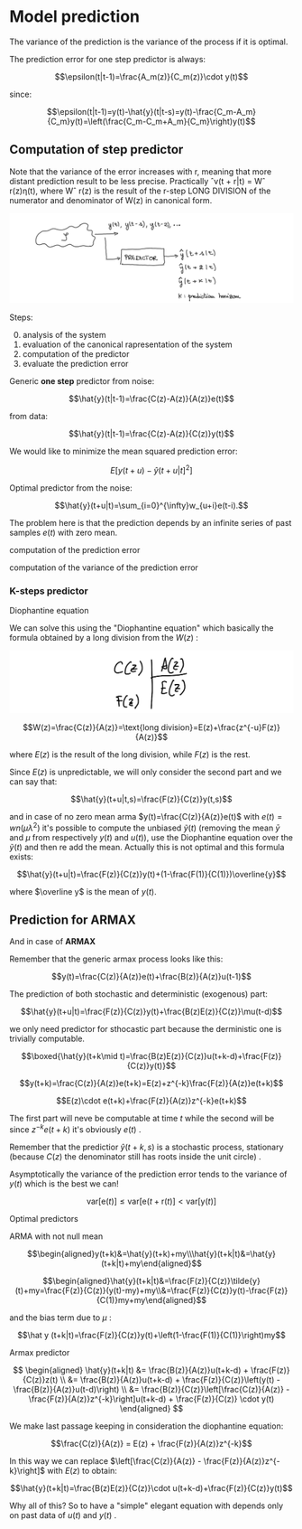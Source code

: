 
# Model prediction 

The variance of the prediction is the variance of the process if it is optimal.



The prediction error for one step predictor is always:

$$\epsilon(t|t-1)=\frac{A_m(z)}{C_m(z)}\cdot y(t)$$

since:

$$\epsilon(t|t-1)=y(t)-\hat{y}(t|t-s)=y(t)-\frac{C_m-A_m}{C_m}y(t)=\left(\frac{C_m-C_m+A_m}{C_m}\right)y(t)$$


## Computation of step predictor


Note that the variance of the error increases with r, meaning that more distant prediction result to be less precise. Practically ˆv(t + r|t) = Wˆ r(z)η(t), where Wˆ r(z) is the result of the r-step LONG DIVISION of the numerator and denominator of W(z) in canonical form.

![](images/Pasted%20image%2020240320184427.png)

Steps:

0) analysis of the system
1) evaluation of the canonical rapresentation of the system 
2) computation of the predictor 
3) evaluate the prediction error

Generic **one step** predictor from noise: 

$$\hat{y}(t|t-1)=\frac{C(z)-A(z)}{A(z)}e(t)$$

from data: 

$$\hat{y}(t|t-1)=\frac{C(z)-A(z)}{C(z)}y(t)$$

We would like to minimize the mean squared prediction error:

$$E[y(t+u)-\hat{y}(t+u|t]^{2}]$$

Optimal predictor from the noise:

$$\hat{y}(t+u|t)=\sum_{i=0}^{\infty}w_{u+i}e(t-i).$$


The problem here is that the prediction depends by an infinite series of past samples $e(t)$ with zero mean. 


computation of the prediction error

computation of the variance of the prediction error 




### K-steps predictor




Diophantine equation

We can solve this using the "Diophantine equation" which basically the formula obtained by a long division from the $W(z)$  : 

![](images/Pasted%20image%2020240320185208.png)

$$W(z)=\frac{C(z)}{A(z)}=\text{long division}=E(z)+\frac{z^{-u}F(z)}{A(z)}$$

where $E(z)$ is the result of the long division, while $F(z)$ is the rest. 

Since $E(z)$ is unpredictable, we will only consider the second part and we can say that:

$$\hat{y}(t+u|t,s)=\frac{F(z)}{C(z)}y(t,s)$$

and in case of no zero mean arma $y(t)=\frac{C(z)}{A(z)}e(t)$ with $e(t)=wn(\mu\lambda ^2)$  it's possible to compute the unbiased $\tilde y(t)$ (removing the mean $\bar y$ and $\mu$ from respectively $y(t)$ and $u(t)$), use the Diophantine equation over the $\tilde y (t)$ and then re add the mean. 
Actually this is not optimal and this formula exists:

$$\hat{y}(t+u|t)=\frac{F(z)}{C(z)}y(t)+(1-\frac{F(1)}{C(1)})\overline{y}$$

where $\overline y$ is the mean of $y(t)$.


## Prediction for ARMAX

And in case of **ARMAX**

Remember that the generic armax process looks like this: 

$$y(t)=\frac{C(z)}{A(z)}e(t)+\frac{B(z)}{A(z)}u(t-1)$$

The prediction of both stochastic and deterministic (exogenous) part: 

$$\hat{y}(t+u|t)=\frac{F(z)}{C(z)}y(t)+\frac{B(z)E(z)}{C(z)}\mu(t-d)$$




we only need predictor for sthocastic part because the derministic one is trivially computable. 


$$\boxed{\hat{y}(t+k\mid t)=\frac{B(z)E(z)}{C(z)}u(t+k-d)+\frac{F(z)}{C(z)}y(t)}$$






$$y(t+k)=\frac{C(z)}{A(z)}e(t+k)=E(z)+z^{-k}\frac{F(z)}{A(z)}e(t+k)$$

$$E(z)\cdot e(t+k)+\frac{F(z)}{A(z)}z^{-k}e(t+k)$$

The first part will neve be computable at time $t$ while the second will be since $z^{-k}e(t+k)$ it's obviously $e(t)$ . 



Remember that the predictior $\hat y(t+k,s)$ is a stochastic process, stationary (because $C(z)$ the denominator still has roots inside the unit circle) .

Asymptotically the variance of the prediction error tends to the variance of $y(t)$ which is the best we can!

$$\mathrm{var}\left[\mathrm{e}(t)\right]\leq\mathrm{var}\left[\mathrm{e}(t+\mathrm{r}(t)\right]<\mathrm{var}\left[\mathrm{y}(t)\right]$$



Optimal predictors

ARMA with not null mean

$$\begin{aligned}y(t+k)&=\hat{y}(t+k)+my\\\hat{y}(t+k|t)&=\hat{y}(t+k|t)+my\end{aligned}$$



$$\begin{aligned}\hat{y}(t+k|t)&=\frac{F(z)}{C(z)}\tilde{y}(t)+my=\frac{F(z)}{C(z)}(y(t)-my)+my\\&=\frac{F(z)}{C(z)}y(t)-\frac{F(z)}{C(1)}my+my\end{aligned}$$


and the bias term due to $\mu$ : 

$$\hat y (t+k|t)=\frac{F(z)}{C(z)}y(t)+\left(1-\frac{F(1)}{C(1)}\right)my$$



Armax predictor 

$$
\begin{aligned}
\hat{y}(t+k|t) &= \frac{B(z)}{A(z)}u(t+k-d) + \frac{F(z)}{C(z)}z(t) \\
&= \frac{B(z)}{A(z)}u(t+k-d) + \frac{F(z)}{C(z)}\left(y(t) - \frac{B(z)}{A(z)}u(t-d)\right) \\
&= \frac{B(z)}{C(z)}\left[\frac{C(z)}{A(z)} - \frac{F(z)}{A(z)}z^{-k}\right]u(t+k-d) + \frac{F(z)}{C(z)} \cdot y(t)
\end{aligned}
$$


We make last passage keeping in consideration the diophantine equation:

$$\frac{C(z)}{A(z)} = E(z) + \frac{F(z)}{A(z)}z^{-k}$$


In this way we can replace $\left[\frac{C(z)}{A(z)} - \frac{F(z)}{A(z)}z^{-k}\right]$ with $E(z)$ to obtain:

$$\hat{y}(t+k|t)=\frac{B(z)E(z)}{C(z)}\cdot u(t+k-d)+\frac{F(z)}{C(z)}y(t)$$


Why all of this? So to have a "simple" elegant equation with depends only on past data of $u(t)$ and $y(t)$ . 

